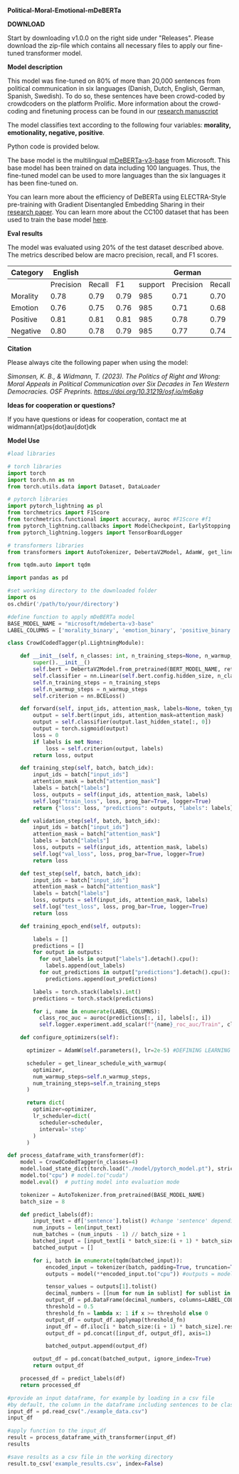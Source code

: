 **Political-Moral-Emotional-mDeBERTa**



**DOWNLOAD**

Start by downloading v1.0.0 on the right side under "Releases". Please download the zip-file which contains all necessary files to apply our fine-tuned transformer model.

**Model description**

This model was fine-tuned on 80% of more than 20,000 sentences from
political communication in six languages (Danish, Dutch, English,
German, Spanish, Swedish). To do so, these sentences have been
crowd-coded by crowdcoders on the platform Prolific. More information
about the crowd-coding and finetuning process can be found in our
[research manuscript](https://doi.org/10.31219/osf.io/m6qkg)

The model classifies text according to the following four variables:
**morality, emotionality, negative, positive**.

Python code is provided below.

The base model is the multilingual
[mDeBERTa-v3-base](https://huggingface.co/microsoft/mdeberta-v3-base)
from Microsoft. This base model has been trained on data including 100
languages. Thus, the fine-tuned model can be used to more languages than
the six languages it has been fine-tuned on.

You can learn more about the efficiency of DeBERTa using ELECTRA-Style
pre-training with Gradient Disentangled Embedding Sharing in their
[research paper](https://arxiv.org/abs/2111.09543). You can learn more
about the CC100 dataset that has been used to train the base model
[here](https://arxiv.org/pdf/1911.02116v2.pdf).

**Eval results**

The model was evaluated using 20% of the test dataset described above.
The metrics described below are macro precision, recall, and F1 scores.

| Category | English   |        |      |         | German    |        |      |         | Danish    |        |      |         | Swedish   |        |      |         | Spanish   |        |      |         | Dutch     |        |      |         |
|---|---|---|---|---|---|---|---|---|---|---|---|---|---|---|---|---|---|---|---|---|---|---|---|---|
|          | Precision | Recall | F1   | support | Precision | Recall | F1   | support | Precision | Recall | F1   | support | Precision | Recall | F1   | support | Precision | Recall | F1   | support | Precision | Recall | F1   | support |
| Morality | 0.78      | 0.79   | 0.79 | 985     | 0.71      | 0.70   | 0.70 | 496     | 0.63      | 0.64   | 0.64 | 795     | 0.68      | 0.66   | 0.67 | 796     | 0.75      | 0.75   | 0.75 | 499     | 0.72      | 0.72   | 0.72 | 500     |
| Emotion  | 0.76      | 0.75   | 0.76 | 985     | 0.71      | 0.68   | 0.69 | 496     | 0.67      | 0.62   | 0.63 | 795     | 0.66      | 0.65   | 0.65 | 796     | 0.77      | 0.73   | 0.74 | 499     | 0.70      | 0.64   | 0.66 | 500     |
| Positive | 0.81      | 0.81   | 0.81 | 985     | 0.78      | 0.79   | 0.78 | 496     | 0.71      | 0.68   | 0.69 | 795     | 0.73      | 0.70   | 0.71 | 796     | 0.77      | 0.79   | 0.77 | 499     | 0.74      | 0.73   | 0.74 | 500     |
| Negative | 0.80      | 0.78   | 0.79 | 985     | 0.77      | 0.74   | 0.75 | 496     | 0.73      | 0.70   | 0.71 | 795     | 0.74      | 0.66   | 0.69 | 796     | 0.80      | 0.78   | 0.79 | 499     | 0.75      | 0.70   | 0.72 | 500     |

**Citation**

Please always cite the following paper when using the model:

*Simonsen, K. B., & Widmann, T. (2023). The Politics of Right and Wrong:
Moral Appeals in Political Communication over Six Decades in Ten Western
Democracies. OSF Preprints. <https://doi.org/10.31219/osf.io/m6qkg>*

**Ideas for cooperation or questions?**

If you have questions or ideas for cooperation, contact me at
widmann{at}ps{dot}au{dot}dk

**Model Use**

``` python
#load libraries

# torch libraries
import torch
import torch.nn as nn
from torch.utils.data import Dataset, DataLoader

# pytorch libraries
import pytorch_lightning as pl
from torchmetrics import F1Score
from torchmetrics.functional import accuracy, auroc #F1Score #f1
from pytorch_lightning.callbacks import ModelCheckpoint, EarlyStopping
from pytorch_lightning.loggers import TensorBoardLogger

# transformers libraries
from transformers import AutoTokenizer, DebertaV2Model, AdamW, get_linear_schedule_with_warmup

from tqdm.auto import tqdm

import pandas as pd
```

``` python
#set working directory to the downloaded folder
import os
os.chdir('/path/to/your/directory')
```

``` python
#define function to apply mDeBERTa model
BASE_MODEL_NAME = "microsoft/mdeberta-v3-base"
LABEL_COLUMNS = ['morality_binary', 'emotion_binary', 'positive_binary', 'negative_binary']

class CrowdCodedTagger(pl.LightningModule):

    def __init__(self, n_classes: int, n_training_steps=None, n_warmup_steps=None):
        super().__init__()
        self.bert = DebertaV2Model.from_pretrained(BERT_MODEL_NAME, return_dict=True)
        self.classifier = nn.Linear(self.bert.config.hidden_size, n_classes)
        self.n_training_steps = n_training_steps
        self.n_warmup_steps = n_warmup_steps
        self.criterion = nn.BCELoss()

    def forward(self, input_ids, attention_mask, labels=None, token_type_ids=None):
        output = self.bert(input_ids, attention_mask=attention_mask)
        output = self.classifier(output.last_hidden_state[:, 0])
        output = torch.sigmoid(output)
        loss = 0
        if labels is not None:
            loss = self.criterion(output, labels)
        return loss, output

    def training_step(self, batch, batch_idx):
        input_ids = batch["input_ids"]
        attention_mask = batch["attention_mask"]
        labels = batch["labels"]
        loss, outputs = self(input_ids, attention_mask, labels)
        self.log("train_loss", loss, prog_bar=True, logger=True)
        return {"loss": loss, "predictions": outputs, "labels": labels}

    def validation_step(self, batch, batch_idx):
        input_ids = batch["input_ids"]
        attention_mask = batch["attention_mask"]
        labels = batch["labels"]
        loss, outputs = self(input_ids, attention_mask, labels)
        self.log("val_loss", loss, prog_bar=True, logger=True)
        return loss

    def test_step(self, batch, batch_idx):
        input_ids = batch["input_ids"]
        attention_mask = batch["attention_mask"]
        labels = batch["labels"]
        loss, outputs = self(input_ids, attention_mask, labels)
        self.log("test_loss", loss, prog_bar=True, logger=True)
        return loss

    def training_epoch_end(self, outputs):

        labels = []
        predictions = []
        for output in outputs:
          for out_labels in output["labels"].detach().cpu():
            labels.append(out_labels)
          for out_predictions in output["predictions"].detach().cpu():
            predictions.append(out_predictions)

        labels = torch.stack(labels).int()
        predictions = torch.stack(predictions)

        for i, name in enumerate(LABEL_COLUMNS):
          class_roc_auc = auroc(predictions[:, i], labels[:, i])
          self.logger.experiment.add_scalar(f"{name}_roc_auc/Train", class_roc_auc, self.current_epoch)

    def configure_optimizers(self):

      optimizer = AdamW(self.parameters(), lr=2e-5) #DEFINING LEARNING RATE

      scheduler = get_linear_schedule_with_warmup(
        optimizer,
        num_warmup_steps=self.n_warmup_steps,
        num_training_steps=self.n_training_steps
      )

      return dict(
        optimizer=optimizer,
        lr_scheduler=dict(
          scheduler=scheduler,
          interval='step'
        )
      )

def process_dataframe_with_transformer(df):
    model = CrowdCodedTagger(n_classes=4)
    model.load_state_dict(torch.load("./model/pytorch_model.pt"), strict = False)
    model.to("cpu") # model.to("cuda")
    model.eval()  # putting model into evaluation mode

    tokenizer = AutoTokenizer.from_pretrained(BASE_MODEL_NAME)
    batch_size = 8

    def predict_labels(df):
        input_text = df['sentence'].tolist() #change 'sentence' depending on the name of column including sentences to classify
        num_inputs = len(input_text)
        num_batches = (num_inputs - 1) // batch_size + 1
        batched_input = [input_text[i * batch_size:(i + 1) * batch_size] for i in range(num_batches)]
        batched_output = []

        for i, batch in enumerate(tqdm(batched_input)):
            encoded_input = tokenizer(batch, padding=True, truncation=True, max_length=512, return_tensors='pt')
            outputs = model(**encoded_input.to("cpu")) #outputs = model(**encoded_input.to("cuda"))

            tensor_values = outputs[1].tolist()
            decimal_numbers = [[num for num in sublist] for sublist in tensor_values]
            output_df = pd.DataFrame(decimal_numbers, columns=LABEL_COLUMNS)
            threshold = 0.5
            threshold_fn = lambda x: 1 if x >= threshold else 0
            output_df = output_df.applymap(threshold_fn)
            input_df = df.iloc[i * batch_size:(i + 1) * batch_size].reset_index(drop=True)
            output_df = pd.concat([input_df, output_df], axis=1)

            batched_output.append(output_df)

        output_df = pd.concat(batched_output, ignore_index=True)
        return output_df

    processed_df = predict_labels(df)
    return processed_df
```

``` python
#provide an input dataframe, for example by loading in a csv file
#by default, the column in the dataframe including sentences to be classified should be called "sentence" (can be adjusted above)
input_df = pd.read_csv("./example_data.csv")
input_df
```

``` python
#apply function to the input_df
result = process_dataframe_with_transformer(input_df)
results
```

``` python
#save results as a csv file in the working directory
result.to_csv('example_results.csv', index=False)
```
